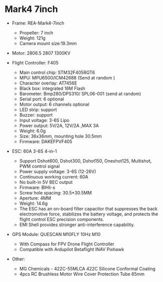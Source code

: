 # Mark4 7inch


- Frame: REA-Mark4-7inch
  - Propeller: 7 inch
  - Weight: 121g
  - Camera mount size:19.3mm

- Motor: 2806.5 2807 1300KV 

- Flight Controller: F405
  -  Main control chip: STM32F405RGT6
  - MPU: MPU6500/ICM42688 (Send at random )
  - Character overlay: AT7456E
  - Black box: integrated 16M Flash
  - Barometer: Bmp280/DPS310/ SPL06-001 (send at random)
  - Serial port: 6 optional
  - Motor output: 6 channels optional
  - LED strip: support
  - Buzzer: support
  - Input voltage: 3-6S Lipo
  - Power output: 5V/2A, 12V/2A ,MAX 3A
  - Weight: 6.0g
  - Size: 36x36mm, mounting hole 30.5mm
  - Firmware: DAKEFPVF405

- ESC: 60A 3-6S 4-in-1
  - Support Dshot600, Dshot300, Dshot150, Oneshot125, Multishot, PWM control signal
  - Power supply voltage: 3-6S (12-26V)
  - Continuous working current: 60A
  - No built-in 5V BEC output
  - Firmware: BlHli-s
  - Screw hole spacing: 30.5*30.5MM
  - Aperture: 4MM
  - Weight: 14.6g
  - The ESC has an on-board filter capacitor that suppresses the back electromotive force, stabilizes the battery voltage, and protects the flight control ESC precision components.
  - EMI Shell provides stronger anti-interference capability.

- GPS Module: QUESCAN M10FLY 10Hz M10 
    - With Compass for FPV Drone Flight Controller
    - Compatible with Ardupilot Betaflight INAV Pixhawk

- Other: 
  - MG Chemicals - 422C-55MLCA 422C Silicone Conformal Coating
  - 4pcs RC Brushless Motor Wire Cover Protection Tube 65mm